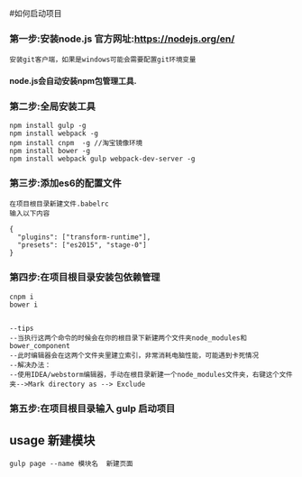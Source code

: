 #如何启动项目

### 第一步:安装node.js  官方网址:https://nodejs.org/en/  
    安装git客户端，如果是windows可能会需要配置git环境变量

#### node.js会自动安装npm包管理工具.

### 第二步:全局安装工具

    npm install gulp -g
    npm install webpack -g
    npm install cnpm  -g //淘宝镜像环境
    npm install bower -g
    npm install webpack gulp webpack-dev-server -g

### 第三步:添加es6的配置文件
    在项目根目录新建文件.babelrc
    输入以下内容

    {
      "plugins": ["transform-runtime"],
      "presets": ["es2015", "stage-0"]
    }

### 第四步:在项目根目录安装包依赖管理
    cnpm i
    bower i
    
    
    --tips  
    --当执行这两个命令的时候会在你的根目录下新建两个文件夹node_modules和bower_component
    --此时编辑器会在这两个文件夹里建立索引，非常消耗电脑性能，可能遇到卡死情况
    --解决办法：
    --使用IDEA/webstorm编辑器，手动在根目录新建一个node_modules文件夹，右键这个文件夹-->Mark directory as --> Exclude


### 第五步:在项目根目录输入 gulp 启动项目


## usage 新建模块

    gulp page --name 模块名  新建页面

